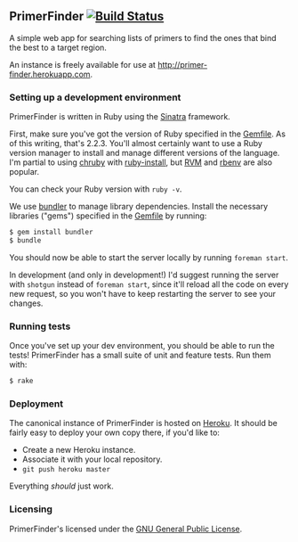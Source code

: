 ## PrimerFinder [![Build Status](https://secure.travis-ci.org/hrs/primer-finder.png?branch=master&.png)](http://travis-ci.org/hrs/primer-finder)

A simple web app for searching lists of primers to find the ones that bind the
best to a target region.

An instance is freely available for use at http://primer-finder.herokuapp.com.

### Setting up a development environment

PrimerFinder is written in Ruby using the [Sinatra] framework.

First, make sure you've got the version of Ruby specified in the [Gemfile]. As
of this writing, that's 2.2.3. You'll almost certainly want to use a Ruby
version manager to install and manage different versions of the language. I'm
partial to using [chruby] with [ruby-install], but [RVM] and [rbenv] are also
popular.

You can check your Ruby version with `ruby -v`.

We use [bundler] to manage library dependencies. Install the necessary libraries
("gems") specified in the [Gemfile] by running:

```sh
$ gem install bundler
$ bundle
```

You should now be able to start the server locally by running `foreman start`.

In development (and only in development!) I'd suggest running the server with
`shotgun` instead of `foreman start`, since it'll reload all the code on every
new request, so you won't have to keep restarting the server to see your
changes.

[Sinatra]: http://www.sinatrarb.com/
[Gemfile]: https://github.com/hrs/primer-finder/blob/master/Gemfile
[chruby]: https://github.com/postmodern/chruby
[ruby-install]: https://github.com/postmodern/ruby-install
[RVM]: https://rvm.io/
[rbenv]: https://github.com/rbenv/rbenv
[bundler]: http://bundler.io/

### Running tests

Once you've set up your dev environment, you should be able to run the tests!
PrimerFinder has a small suite of unit and feature tests. Run them with:

```sh
$ rake
```

### Deployment

The canonical instance of PrimerFinder is hosted on [Heroku]. It should be
fairly easy to deploy your own copy there, if you'd like to:

* Create a new Heroku instance.
* Associate it with your local repository.
* `git push heroku master`

Everything *should* just work.

[Heroku]: https://heroku.com

### Licensing

PrimerFinder's licensed under the [GNU General Public License].

[GNU General Public License]: https://github.com/hrs/primer-finder/blob/master/LICENSE.md
